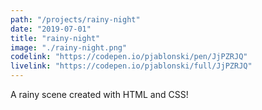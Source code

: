 ```yaml
---
path: "/projects/rainy-night"
date: "2019-07-01"
title: "rainy-night"
image: "./rainy-night.png"
codelink: "https://codepen.io/pjablonski/pen/JjPZRJQ"
livelink: "https://codepen.io/pjablonski/full/JjPZRJQ"
---
```


A rainy scene created with HTML and CSS!